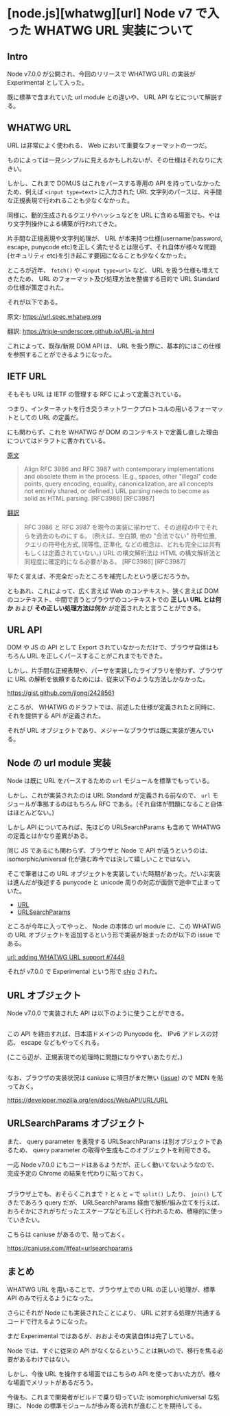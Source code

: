 # [node.js][whatwg][url] Node v7 で入った WHATWG URL 実装について

## Intro

Node v7.0.0 が公開され、今回のリリースで WHATWG URL の実装が Experimental として入った。

既に標準で含まれていた url module との違いや、 URL API などについて解説する。


## WHATWG URL

URL は非常によく使われる、 Web において重要なフォーマットの一つだ。

ものによっては一見シンプルに見えるかもしれないが、その仕様はそれなりに大きい。

しかし、これまで DOM/JS はこれをパースする専用の API を持っていなかったため、例えば `<input type=text>` に入力された URL 文字列のパースは、片手間な正規表現で行われることも少なくなかった。

同様に、動的生成されるクエリやハッシュなどを URL に含める場面でも、やはり文字列操作による構築が行われてきた。

片手間な正規表現や文字列処理が、 URL が本来持つ仕様(username/password, escape, punycode etc)を正しく満たせるとは限らず、それ自体が様々な問題(セキュリティ etc)を引き起こす要因になることも少なくなかった。

ところが近年、 `fetch()` や `<input type=url>` など、 URL を扱う仕様も増えてきたため、 URL のフォーマット及び処理方法を整備する目的で URL Standard の仕様が策定された。

それが以下である。

原文: [https\://url.spec.whatwg.org](https://url.spec.whatwg.org)

翻訳: [https\://triple-underscore.github.io/URL-ja.html](https://triple-underscore.github.io/URL-ja.html)

これによって、既存/新規 DOM API は、 URL を扱う際に、基本的にはこの仕様を参照することができるようになった。


## IETF URL

そもそも URL は IETF の管理する RFC によって定義されている。

つまり、インターネットを行き交うネットワークプロトコルの用いるフォーマットとしての URL の定義だ。

にも関わらず、これを WHATWG が DOM のコンテキストで定義し直した理由についてはドラフトに書かれている。

[原文](https://url.spec.whatwg.org/#goals)

> Align RFC 3986 and RFC 3987 with contemporary implementations and obsolete them in the process. (E.g., spaces, other "illegal" code points, query encoding, equality, canonicalization, are all concepts not entirely shared, or defined.) URL parsing needs to become as solid as HTML parsing. [RFC3986] [RFC3987]

[翻訳](https://triple-underscore.github.io/URL-ja.html#goals)

> RFC 3986 と RFC 3987 を現今の実装に揃わせて、その過程の中でそれらを過去のものにする。 (例えば、空白類, 他の "合法でない" 符号位置, クエリの符号化方式, 同等性, 正準化, などの概念は、どれも完全には共有もしくは定義されていない。) URL の構文解析法は HTML の構文解析法と同程度に確定的になる必要がある。 [RFC3986] [RFC3987]

平たく言えば、不完全だったところを補完したという感じだろうか。

ともあれ、これによって、広く言えば Web のコンテキスト、狭く言えば DOM のコンテキスト、中間で言うとブラウザのコンテキストでの **正しい URL とは何か** および **その正しい処理方法は何か** が定義されたと言うことができる。


## URL API

DOM や JS の API として Export されていなかっただけで、ブラウザ自体はもちろん URL を正しくパースすることがこれまでもできた。

しかし、片手間な正規表現や、パーサを実装したライブラリを使わず、ブラウザに URL の解析を依頼するためには、従来以下のような方法しかなかった。

[https\://gist.github.com/jlong/2428561](https://gist.github.com/jlong/2428561)

ところが、 WHATWG のドラフトでは、前述した仕様が定義されたと同時に、それを提供する API が定義された。

それが URL オブジェクトであり、メジャーなブラウザは既に実装が進んでいる。


## Node の url module 実装

Node は既に URL をパースするための `url` モジュールを標準でもっている。

しかし、これが実装されたのは URL Standard が定義される前なので、 `url` モジュールが準拠するのはもちろん RFC である。(それ自体が問題になること自体はほとんどない。)

しかし API についてみれば、先ほどの URLSearchParams も含めて WHATWG の定義とはかなり差異がある。

同じ JS であるにも関わらず、ブラウザと Node で API が違うというのは、 isomorphic/universal 化が進む昨今では決して嬉しいことではない。

そこで筆者はこの URL オブジェクトを実装していた時期があった。だいぶ実装は進んだが後述する punycode と unicode 周りの対応が面倒で途中で止まっていた。

- [URL](https://github.com/jxck/url)
- [URLSearchParams](https://github.com/jxck/urlsearchparams)

ところが今年に入ってやっと、 Node の本体の url module に、この WHATWG の URL オブジェクトを追加するという形で実装が始まったのが以下の issue である。

[url: adding WHATWG URL support #7448](https://github.com/nodejs/node/pull/7448)

それが v7.0.0 で Experimental という形で [ship](https://nodejs.org/en/blog/release/v7.0.0/) された。


## URL オブジェクト

Node v7.0.0 で実装された API は以下のように使うことができる。


```js:url.js
```

この API を経由すれば、日本語ドメインの Punycode 化、 IPv6 アドレスの対応、 escape などもやってくれる。

(ここら辺が、正規表現での処理時に問題になりやすいあたりだ。)


```js:url-ext.js
```

なお、ブラウザの実装状況は caniuse に項目がまだ無い ([issue](https://github.com/Fyrd/caniuse/issues/1312)) ので MDN を貼っておく。

[https\://developer.mozilla.org/en/docs/Web/API/URL/URL](https://developer.mozilla.org/en/docs/Web/API/URL/URL)


## URLSearchParams オブジェクト

また、 query parameter を表現する URLSearchParams は別オブジェクトであるため、 query parameter の取得や生成もこのオブジェクトを利用できる。

一応 Node v7.0.0 にもコードはあるようだが、正しく動いてないようなので、完成予定の Chrome の結果を代わりに貼っておく。


```js:searchparams.js
```

ブラウザ上でも、おそらくこれまで `?` と `&` と `=` で `split()` したり、 `join()` してきたであろう query だが、 URLSearchParams 経由で解析/組み立てを行えば、おろそかにされがちだったエスケープなども正しく行われるため、積極的に使っていきたい。

こちらは caniuse があるので、貼っておく。

[https\://caniuse.com/#feat=urlsearchparams](https://caniuse.com/#feat=urlsearchparams)


## まとめ

WHATWG URL を用いることで、ブラウザ上での URL の正しい処理が、標準 API のみで行えるようになった。

さらにそれが Node にも実装されたことにより、 URL に対する処理が共通するコードで行えるようになった。

まだ Experimental ではあるが、おおよその実装自体は完了している。

Node では、すぐに従来の API がなくなるということは無いので、移行を焦る必要があるわけではない。

しかし、今後 URL を操作する場面ではこちらの API を使っておいた方が、様々な場面でメリットがあるだろう。

今後も、これまで開発者がビルドで乗り切っていた isomorphic/universal な処理に、 Node の標準モジュールが歩み寄る流れが進むことを期待してる。
